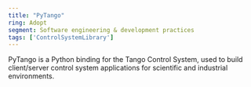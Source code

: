 ```yaml
---
title: "PyTango"
ring: Adopt
segment: Software engineering & development practices
tags: ['ControlSystemLibrary']
---
```

PyTango is a Python binding for the Tango Control System, used to build client/server control system applications for scientific and industrial environments.
